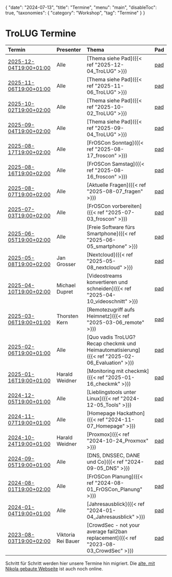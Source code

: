 {
   "date": "2024-07-13",
   "title": "Termine",
   "menu": "main",
   "disableToc": true,
   "taxonomies": {
        "category": "Workshop",
        "tag": "Termine"
    }
}

# TroLUG Termine

| Termin                                              | Presenter          | Thema                                                                                          | Pad                                       |
|:----------------------------------------------------|:-------------------|:-----------------------------------------------------------------------------------------------|:------------------------------------------|
| [2025-12-04T19:00+01:00](/ics/2025-12-04T1800Z.ics) | Alle               | [Thema siehe Pad]({{< ref "2025-12-04_TroLUG" >}})                                             | [pad](https://trolug.pads.ccc.de/2025-12) |
| [2025-11-06T19:00+01:00](/ics/2025-11-06T1800Z.ics) | Alle               | [Thema siehe Pad]({{< ref "2025-11-06_TroLUG" >}})                                             | [pad](https://trolug.pads.ccc.de/2025-11) |
| [2025-10-02T19:00+02:00](/ics/2025-10-02T1700Z.ics) | Alle               | [Thema siehe Pad]({{< ref "2025-10-02_TroLUG" >}})                                             | [pad](https://trolug.pads.ccc.de/2025-10) |
| [2025-09-04T19:00+02:00](/ics/2025-09-04T1700Z.ics) | Alle               | [Thema siehe Pad]({{< ref "2025-09-04_TroLUG" >}})                                             | [pad](https://trolug.pads.ccc.de/2025-09) |
| [2025-08-17T19:00+02:00](/ics/2025-08-17T1700Z.ics) | Alle               | [FrOSCon Sonntag]({{< ref "2025-08-17_froscon" >}})                                            | [pad](https://trolug.pads.ccc.de/2025-08) |
| [2025-08-16T19:00+02:00](/ics/2025-08-16T1700Z.ics) | Alle               | [FrOSCon Samstag]({{< ref "2025-08-16_froscon" >}})                                            | [pad](https://trolug.pads.ccc.de/2025-08) |
| [2025-08-07T19:00+02:00](/ics/2025-08-07T1700Z.ics) | Alle               | [Aktuelle Fragen]({{< ref "2025-08-07_fragen" >}})                                             | [pad](https://trolug.pads.ccc.de/2025-08) |
| [2025-07-03T19:00+02:00](/ics/2025-07-03T1700Z.ics) | Alle               | [FrOSCon vorbereiten]({{< ref "2025-07-03_froscon" >}})                                        | [pad](https://trolug.pads.ccc.de/2025-07) |
| [2025-06-05T19:00+02:00](/ics/2025-06-05T1700Z.ics) | Alle               | [Freie Software fürs Smartphone]({{< ref "2025-06-05_smartphone" >}})                          | [pad](https://trolug.pads.ccc.de/2025-06) |
| [2025-05-08T19:00+02:00](/ics/2025-05-08T1700Z.ics) | Jan Grosser        | [Nextcloud]({{< ref "2025-05-08_nextcloud" >}})                                                | [pad](https://trolug.pads.ccc.de/2025-05) |
| [2025-04-10T19:00+02:00](/ics/2025-04-10T1700Z.ics) | Michael Dupret     | [Videostreams konvertieren und schneiden]({{< ref "2025-04-10_videoschnitt" >}})               | [pad](https://trolug.pads.ccc.de/2025-04) |
| [2025-03-06T19:00+01:00](/ics/2025-03-06T1800Z.ics) | Thorsten Kern      | [Remotezugriff aufs Heimnetz]({{< ref "2025-03-06_remote" >}})                                 | [pad](https://trolug.pads.ccc.de/2025-03) |
| [2025-02-06T19:00+01:00](/ics/2025-02-06T1800Z.ics) | Alle               | [Quo vadis TroLUG? Recap checkmk und Heimautomatisierung]({{< ref "2025-02-06_Evaluation" >}}) | [pad](https://trolug.pads.ccc.de/2025-02) |
| [2025-01-16T19:00+01:00](/ics/2025-01-16T1800Z.ics) | Harald Weidner     | [Monitoring mit checkmk]({{< ref "2025-01-16_checkmk" >}})                                     | [pad](https://trolug.pads.ccc.de/2025-01) |
| [2024-12-05T19:00+01:00](/ics/2024-12-05T1800Z.ics) | Alle               | [Lieblingstools unter Linux]({{< ref "2024-12-05_Tools" >}})                                   | [pad](https://trolug.pads.ccc.de/2024-12) |
| [2024-11-07T19:00+01:00](/ics/2024-11-07T1800Z.ics) | Alle               | [Homepage Hackathon]({{< ref "2024-11-07_Homepage" >}})                                        | [pad](https://trolug.pads.ccc.de/2024-11) |
| [2024-10-24T19:00+01:00](/ics/2024-10-24T1800Z.ics) | Harald Weidner     | [Proxmox]({{< ref "2024-10-24_Proxmox" >}})                                                    | [pad](https://trolug.pads.ccc.de/2024-10) |
| [2024-09-05T19:00+01:00](/ics/2024-09-05T1800Z.ics) | Alle               | [DNS, DNSSEC, DANE und Co]({{< ref "2024-09-05_DNS" >}})                                       | [pad](https://trolug.pads.ccc.de/2024-09) |
| [2024-08-01T19:00+02:00](/ics/2024-08-01T1700Z.ics) | Alle               | [FrOSCon Planung]({{< ref "2024-08-01_FrOSCon_Planung" >}})                                    | [pad](https://trolug.pads.ccc.de/2024-08) |
| [2024-01-04T19:00+01:00](/ics/2024-01-04T1800Z.ics) | Alle               | [Jahresausblick]({{< ref "2024-01-04_Jahresausblick" >}})                                      | [pad](https://trolug.pads.ccc.de/2024-01) |
| [2023-08-03T19:00+02:00](/ics/2023-08-03T1700Z.ics) | Viktoria Rei Bauer | [CrowdSec - not your average fail2ban replacement]({{< ref "2023-08-03_CrowdSec" >}})          | [pad](https://trolug.pads.ccc.de/2023-08) |

Schritt für Schritt werden hier unsere Termine hin migriert.
Die [alte, mit Nikola gebaute Webseite](http://nikola.trolug.de/) ist auch noch online.
